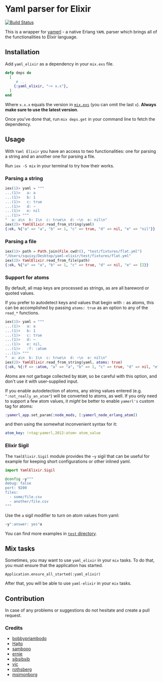 # Yaml parser for Elixir

[![Build Status](https://travis-ci.org/KamilLelonek/yaml-elixir.svg)](https://travis-ci.org/KamilLelonek/yaml-elixir)

This is a wrapper for [yamerl](https://github.com/yakaz/yamerl) - a native Erlang `YAML` parser which brings all of the functionalities to Elixir language.

## Installation

Add `yaml_elixir` as a dependency in your `mix.exs` file.

```elixir
defp deps do
  [
     # ...
    {:yaml_elixir, "~> x.x"},
  ]
end
```

Where `x.x.x` equals the version in [`mix.exs`](mix.exs) (you can omit the last `x`). **Always make sure to use the latest version**.

Once you've done that, run `mix deps.get` in your command line to fetch the dependency.

## Usage

With `Yaml Elixir` you have an access to two functionalities: one for parsing a string and an another one for parsing a file.

Run `iex -S mix` in your terminal to try how their works.

### Parsing a string

```elixir
iex(1)> yaml = """
...(1)>   a: a
...(1)>   b: 1
...(1)>   c: true
...(1)>   d: ~
...(1)>   e: nil
...(1)> """
"  a: a\n  b: 1\n  c: true\n  d: ~\n  e: nil\n"
iex(2)> YamlElixir.read_from_string(yaml)
{:ok, %{"a" => "a", "b" => 1, "c" => true, "d" => nil, "e" => "nil"}}
```

### Parsing a file

```elixir
iex(1)> path = Path.join(File.cwd!(), "test/fixtures/flat.yml")
"/Users/squixy/Desktop/yaml-elixir/test/fixtures/flat.yml"
iex(2)> YamlElixir.read_from_file(path)
{:ok, %{"a" => "a", "b" => 1, "c" => true, "d" => nil, "e" => []}}
```

### Support for atoms

By default, all map keys are processed as strings, as are all bareword or quoted
values.

If you prefer to autodetect keys and values that begin with `:` as atoms, this can be accomplished by passing `atoms: true` as an option to any of the `read_*` functions.

```elixir
iex(1)> yaml = """
...(1)>   a: a
...(1)>   b: 1
...(1)>   c: true
...(1)>   d: ~
...(1)>   e: nil,
...(1)>   :f: :atom
...(1)> """
"  a: a\n  b: 1\n  c: true\n  d: ~\n  e: nil\n"
iex(2)> YamlElixir.read_from_string(yaml, atoms: true)
{:ok, %{:f => :atom, "a" => "a", "b" => 1, "c" => true, "d" => nil, "e" => "nil"}}
```

Atoms are not garbage collected by `BEAM`, so be careful with this option, and
don't use it with user-supplied input.

If you enable autodetection of atoms, any string values entered (e.g. `":not_really_an_atom"`) will be converted to atoms, as well. If you only need to support a few atom values, it _might_ be better to enable `yamerl's` custom tag for atoms:

```elixir
:yamerl_app.set_param(:node_mods, [:yamerl_node_erlang_atom])
```

and then using the somewhat inconvenient syntax for it:

```yaml
atom_key: !<tag:yamerl,2012:atom> atom_value
```

### Elixir Sigil

The `YamlElixir.Sigil` module provides the `~y` sigil that can be useful for example for keeping short configurations or other inlined yaml.

```elixir
import YamlElixir.Sigil

@config ~y"""
debug: false
port: 9200
files:
  - some/file.csv
  - another/file.csv
"""
```

Use the `a` sigil modifier to turn on atom values from yaml:

```elixir
~y":answer: yes"a
```

You can find more examples in [`test` directory](https://github.com/KamilLelonek/yaml-elixir/blob/master/test/yaml_elixir_test.exs).

## Mix tasks

Sometimes, you may want to use `yaml_elixir` in your `mix` tasks. To do that, you must ensure that the application has started.

    Application.ensure_all_started(:yaml_elixir)

After that, you will be able to use `yaml-elixir` in your `mix` tasks.

## Contribution

In case of any problems or suggestions do not hesitate and create a pull request.

### Credits

- [bobbypriambodo](https://github.com/bobbypriambodo)
- [Hajto](https://github.com/Hajto)
- [sambooo](https://github.com/sambooo)
- [ernie](https://github.com/ernie)
- [sibsibsib](https://github.com/sibsibsib)
- [vic](https://github.com/vic)
- [rothsberg](https://github.com/rothsberg)
- [msimonborg](https://github.com/msimonborg)
